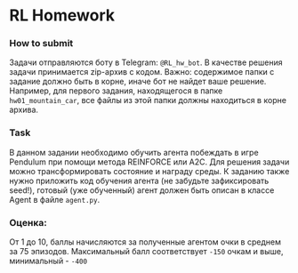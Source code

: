 # RL Homework

### How to submit
Задачи отправляются боту в Telegram: `@RL_hw_bot`. В качестве решения задачи принимается zip-архив с кодом. Важно: содержимое папки с задание должно быть в корне, иначе бот не найдет ваше решение. Например, для первого задания, находящегося в папке `hw01_mountain_car`, все файлы из этой папки должны находиться в корне архива.

### Task
В данном задании необходимо обучить агента побеждать в игре Pendulum при помощи метода REINFORCE или A2C. Для решения задачи можно трансформировать состояние и награду среды.
К заданию также нужно приложить код обучения агента (не забудьте зафиксировать seed!), готовый (уже обученный) агент должен быть описан в классе Agent в файле `agent.py`.


### Оценка:
От 1 до 10, баллы начисляются за полученные агентом очки в среднем за 75 эпизодов. Максимальный балл соответствует `-150` очкам и выше, минимальный - `-400`
